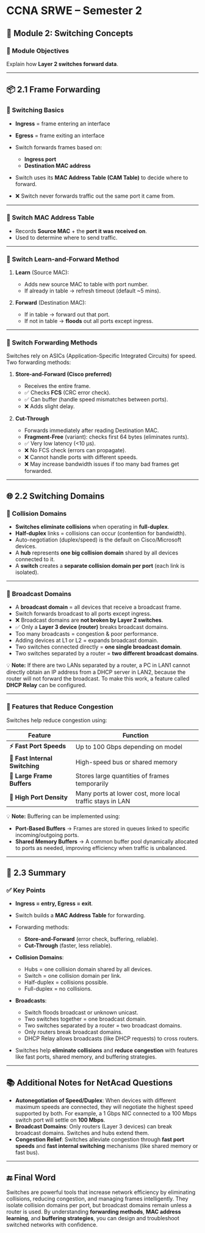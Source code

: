 # CCNA SRWE – Semester 2

## 📘 Module 2: Switching Concepts



### 🎯 Module Objectives

Explain how **Layer 2 switches forward data**.

---

## 📦 2.1 Frame Forwarding

### 🔹 Switching Basics

* **Ingress** = frame entering an interface
* **Egress** = frame exiting an interface
* Switch forwards frames based on:

  * **Ingress port**
  * **Destination MAC address**
* Switch uses its **MAC Address Table (CAM Table)** to decide where to forward.
* ❌ Switch never forwards traffic out the same port it came from.

---

### 🔹 Switch MAC Address Table

* Records **Source MAC** + the **port it was received on**.
* Used to determine where to send traffic.

---

### 🔹 Switch Learn-and-Forward Method

1. **Learn** (Source MAC):

   * Adds new source MAC to table with port number.
   * If already in table → refresh timeout (default \~5 mins).

2. **Forward** (Destination MAC):

   * If in table → forward out that port.
   * If not in table → **floods** out all ports except ingress.

---

### 🔹 Switch Forwarding Methods

Switches rely on ASICs (Application-Specific Integrated Circuits) for speed.
Two forwarding methods:

1. **Store-and-Forward (Cisco preferred)**

   * Receives the entire frame.
   * ✅ Checks **FCS** (CRC error check).
   * ✅ Can buffer (handle speed mismatches between ports).
   * ❌ Adds slight delay.

2. **Cut-Through**

   * Forwards immediately after reading Destination MAC.
   * **Fragment-Free** (variant): checks first 64 bytes (eliminates runts).
   * ✅ Very low latency (<10 μs).
   * ❌ No FCS check (errors can propagate).
   * ❌ Cannot handle ports with different speeds.
   * ❌ May increase bandwidth issues if too many bad frames get forwarded.

---

## 🌐 2.2 Switching Domains

### 🔹 Collision Domains

* **Switches eliminate collisions** when operating in **full-duplex**.
* **Half-duplex** links = collisions can occur (contention for bandwidth).
* Auto-negotiation (duplex/speed) is the default on Cisco/Microsoft devices.
* A **hub** represents **one big collision domain** shared by all devices connected to it.
* A **switch** creates a **separate collision domain per port** (each link is isolated).

---

### 🔹 Broadcast Domains

* A **broadcast domain** = all devices that receive a broadcast frame.
* Switch forwards broadcast to all ports except ingress.
* ❌ Broadcast domains are **not broken by Layer 2 switches**.
* ✅ Only a **Layer 3 device (router)** breaks broadcast domains.
* Too many broadcasts = congestion & poor performance.
* Adding devices at L1 or L2 = expands broadcast domain.
* Two switches connected directly = **one single broadcast domain**.
* Two switches separated by a router = **two different broadcast domains**.

💡 **Note:** If there are two LANs separated by a router, a PC in LAN1 cannot directly obtain an IP address from a DHCP server in LAN2, because the router will not forward the broadcast. To make this work, a feature called **DHCP Relay** can be configured.

---

### 🔹 Features that Reduce Congestion

Switches help reduce congestion using:

| Feature                        | Function                                                  |
| ------------------------------ | --------------------------------------------------------- |
| **⚡ Fast Port Speeds**         | Up to 100 Gbps depending on model                         |
| **🚀 Fast Internal Switching** | High-speed bus or shared memory                           |
| **📂 Large Frame Buffers**     | Stores large quantities of frames temporarily             |
| **🔌 High Port Density**       | Many ports at lower cost, more local traffic stays in LAN |

💡 **Note:** Buffering can be implemented using:

* **Port-Based Buffers** → Frames are stored in queues linked to specific incoming/outgoing ports.
* **Shared Memory Buffers** → A common buffer pool dynamically allocated to ports as needed, improving efficiency when traffic is unbalanced.

---

## 📝 2.3 Summary

### ✅ Key Points

* **Ingress = entry, Egress = exit**.
* Switch builds a **MAC Address Table** for forwarding.
* Forwarding methods:

  * **Store-and-Forward** (error check, buffering, reliable).
  * **Cut-Through** (faster, less reliable).
* **Collision Domains**:

  * Hubs = one collision domain shared by all devices.
  * Switch = one collision domain per link.
  * Half-duplex = collisions possible.
  * Full-duplex = no collisions.
* **Broadcasts**:

  * Switch floods broadcast or unknown unicast.
  * Two switches together = one broadcast domain.
  * Two switches separated by a router = two broadcast domains.
  * Only routers break broadcast domains.
  * DHCP Relay allows broadcasts (like DHCP requests) to cross routers.
* Switches help **eliminate collisions** and **reduce congestion** with features like fast ports, shared memory, and buffering strategies.

---

## 📚 Additional Notes for NetAcad Questions

* **Autonegotiation of Speed/Duplex**: When devices with different maximum speeds are connected, they will negotiate the highest speed supported by both. For example, a 1 Gbps NIC connected to a 100 Mbps switch port will settle on **100 Mbps**.
* **Broadcast Domains**: Only routers (Layer 3 devices) can break broadcast domains. Switches and hubs extend them.
* **Congestion Relief**: Switches alleviate congestion through **fast port speeds** and **fast internal switching** mechanisms (like shared memory or fast bus).

---

## 🔚 Final Word

Switches are powerful tools that increase network efficiency by eliminating collisions, reducing congestion, and managing frames intelligently. They isolate collision domains per port, but broadcast domains remain unless a router is used. By understanding **forwarding methods**, **MAC address learning**, and **buffering strategies**, you can design and troubleshoot switched networks with confidence.

